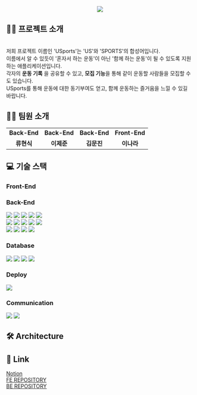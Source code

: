 <div align=center>
  <img src="https://github.com/AnonymousZB14/USports_BE/assets/108650920/8c530b03-ab59-4713-9a39-966586e58a46"/>
</div>

<!--# ⚽ USports 🏋-->


## 🧑‍🏫 프로젝트 소개
<br/>
저희 프로젝트 이름인 'USports'는 'US'와 'SPORTS'의 합성어입니다.<br/>
이름에서 알 수 있듯이 '혼자서 하는 운동'이 아닌 '함께 하는 운동'이 될 수 있도록 지원하는 애플리케이션입니다. <br/>
각자의 <strong>운동 기록</strong> 을 공유할 수 있고,
<strong>모집 기능</strong>을 통해 같이 운동할 사람들을 모집할 수도 있습니다.<br/>
USports를 통해 운동에 대한 동기부여도 얻고, 함께 운동하는 즐거움을 느낄 수 있길 바랍니다.


## 🧑‍💻 팀원 소개

|  |  |  |  |
|:---:|:---:|:---:|:---:|
|**Back-End**|**Back-End**|**Back-End**|**Front-End**|
|**류현식**|**이제준**|**김문진**|**이나라**|


## 💻 기술 스택

### Front-End


### Back-End

<img src="https://img.shields.io/badge/java-007396?&logo=java&logoColor=white"> <img src="https://img.shields.io/badge/spring-6DB33F?&logo=spring&logoColor=white"> <img src="https://img.shields.io/badge/gradle-02303A?&logo=gradle&logoColor=white"> 
<img src="https://img.shields.io/badge/springboot-6DB33F?&logo=springboot&logoColor=white"> 
<img src="https://img.shields.io/badge/JWT-000000?logo=jsonwebtokens&logoColor=white"> <br/>
<img src="https://img.shields.io/badge/Spring Security-6DB33F?&logo=Spring Security&logoColor=white"> <img src="https://img.shields.io/badge/OAUTH2-EC1C24?&logo=Authy&logoColor=white"> 
<img src="https://img.shields.io/badge/Spring JPA-6DB33F?&logo=Spring JPA&logoColor=white"> <img src="https://img.shields.io/badge/Spring JPA-6DB33F?&logo=Spring JPA&logoColor=white"> <img src="https://img.shields.io/badge/SSE-160b7a?logo=SSE&logoColor=white"> <br/>
<img src="https://img.shields.io/badge/Websocket-cc8812?logo=Websocket&logoColor=white"> <img src="https://img.shields.io/badge/STOMP-d10606?logo=STOMP&logoColor=white"> <img src="https://img.shields.io/badge/Rabbitmq-FF6600?logo=rabbitmq&logoColor=white">
<img src="https://img.shields.io/badge/Docker-2496ED?logo=Docker&logoColor=white">


### Database

<img src="https://img.shields.io/badge/mariaDB-003545?logo=mariaDB&logoColor=white"> <img src="https://img.shields.io/badge/redis-%23DD0031.svg?logo=redis&logoColor=white"> <img src="https://img.shields.io/badge/mongoDB-47A248?logo=MongoDB&logoColor=white">
<img src="https://img.shields.io/badge/Amazon S3-569A31?&logo=Amazon S3&logoColor=white"> 

### Deploy

<img src="https://img.shields.io/badge/Amazon EC2-FF9900?&logo=Amazon EC2&logoColor=white">

### Communication

<img src="https://img.shields.io/badge/Slack-4A154B?logo=Slack&logoColor=white"> <img src="https://img.shields.io/badge/Notion-000000?logo=Notion&logoColor=white">


## 🛠 Architecture 


## 🔗 Link

[Notion](https://gleaming-canid-70b.notion.site/USPORTS-SNS-c10174ce56d7451094935fc9d4b4765f?pvs=4)<br/>
[FE REPOSITORY](https://github.com/AnonymousZB14/USports_FE)<br/>
[BE REPOSITORY](https://github.com/AnonymousZB14/USports_BE)
